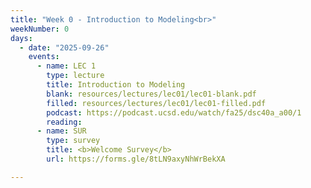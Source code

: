 ```yaml
---
title: "Week 0 - Introduction to Modeling<br>"
weekNumber: 0
days:
  - date: "2025-09-26"
    events:
      - name: LEC 1
        type: lecture
        title: Introduction to Modeling
        blank: resources/lectures/lec01/lec01-blank.pdf
        filled: resources/lectures/lec01/lec01-filled.pdf
        podcast: https://podcast.ucsd.edu/watch/fa25/dsc40a_a00/1
        reading:
      - name: SUR
        type: survey
        title: <b>Welcome Survey</b>
        url: https://forms.gle/8tLN9axyNhWrBekXA

---
```

